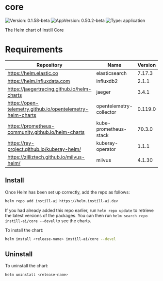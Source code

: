 # core

![Version: 0.1.58-beta](https://img.shields.io/badge/Version-0.1.58--beta-informational?style=flat-square) ![AppVersion: 0.50.2-beta](https://img.shields.io/badge/AppVersion-0.50.2--beta-informational?style=flat-square) ![Type: application](https://img.shields.io/badge/Type-application-informational?style=flat-square)

The Helm chart of Instill Core

# Requirements

| Repository | Name | Version |
|------------|------|---------|
| https://helm.elastic.co | elasticsearch | 7.17.3 |
| https://helm.influxdata.com | influxdb2 | 2.1.1 |
| https://jaegertracing.github.io/helm-charts | jaeger | 3.4.1 |
| https://open-telemetry.github.io/opentelemetry-helm-charts | opentelemetry-collector | 0.119.0 |
| https://prometheus-community.github.io/helm-charts | kube-prometheus-stack | 70.3.0 |
| https://ray-project.github.io/kuberay-helm/ | kuberay-operator | 1.1.1 |
| https://zilliztech.github.io/milvus-helm/ | milvus | 4.1.30 |

## Install

Once Helm has been set up correctly, add the repo as follows:

```bash
helm repo add instill-ai https://helm.instill-ai.dev
```

If you had already added this repo earlier, run `helm repo update` to retrieve
the latest versions of the packages. You can then run `helm search repo instill-ai/core --devel` to see the charts.

To install the chart:

```bash
helm install <release-name> instill-ai/core --devel
```

## Uninstall

To uninstall the chart:

```bash
helm uninstall <release-name>
```
